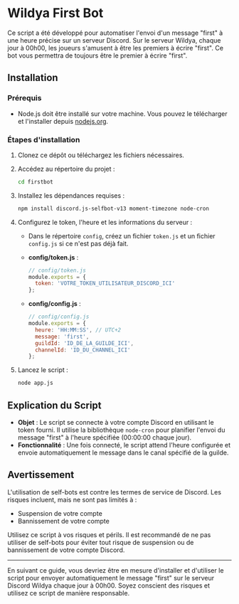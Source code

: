 # Wildya First Bot

Ce script a été développé pour automatiser l'envoi d'un message "first" à une heure précise sur un serveur Discord. Sur le serveur Wildya, chaque jour à 00h00, les joueurs s'amusent à être les premiers à écrire "first". Ce bot vous permettra de toujours être le premier à écrire "first".

## Installation

### Prérequis

- Node.js doit être installé sur votre machine. Vous pouvez le télécharger et l'installer depuis [nodejs.org](https://nodejs.org/).

### Étapes d'installation

1. Clonez ce dépôt ou téléchargez les fichiers nécessaires.

2. Accédez au répertoire du projet :
   ```bash
   cd firstbot
   ```

3. Installez les dépendances requises :
   ```bash
   npm install discord.js-selfbot-v13 moment-timezone node-cron
   ```

4. Configurez le token, l'heure et les informations du serveur :
   - Dans le répertoire `config`, créez un fichier `token.js` et un fichier `config.js` si ce n'est pas déjà fait.

   - **config/token.js** :
     ```javascript
     // config/token.js
     module.exports = {
       token: 'VOTRE_TOKEN_UTILISATEUR_DISCORD_ICI'
     };
     ```

   - **config/config.js** :
     ```javascript
     // config/config.js
     module.exports = {
       heure: 'HH:MM:SS', // UTC+2
       message: 'first',
       guildId: 'ID_DE_LA_GUILDE_ICI',
       channelId: 'ID_DU_CHANNEL_ICI'
     };
     ```

5. Lancez le script :
   ```bash
   node app.js
   ```

## Explication du Script

- **Objet** : Le script se connecte à votre compte Discord en utilisant le token fourni. Il utilise la bibliothèque `node-cron` pour planifier l'envoi du message "first" à l'heure spécifiée (00:00:00 chaque jour).
- **Fonctionnalité** : Une fois connecté, le script attend l'heure configurée et envoie automatiquement le message dans le canal spécifié de la guilde.

## Avertissement

L'utilisation de self-bots est contre les termes de service de Discord. Les risques incluent, mais ne sont pas limités à :
- Suspension de votre compte
- Bannissement de votre compte

Utilisez ce script à vos risques et périls. Il est recommandé de ne pas utiliser de self-bots pour éviter tout risque de suspension ou de bannissement de votre compte Discord.

---

En suivant ce guide, vous devriez être en mesure d'installer et d'utiliser le script pour envoyer automatiquement le message "first" sur le serveur Discord Wildya chaque jour à 00h00. Soyez conscient des risques et utilisez ce script de manière responsable.
